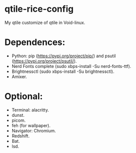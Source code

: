 
# qtile-rice-config
My qtile customize of qtile in Void-linux.

# Dependences:
* Python: pip (https://pypi.org/project/pip/) and psutil (https://pypi.org/project/psutil/).
* Nerd Fonts complete (sudo xbps-install -Su nerd-fonts-ttf).
* Brightnessctl (sudo xbps-install -Su brightnessctl).
* Amixer.

# Optional:
* Terminal: alacritty.
* dunst.
* picom.
* feh (for wallpaper).
* Navigator: Chromium.
* Redshift.
* Bat.
* lsd.
